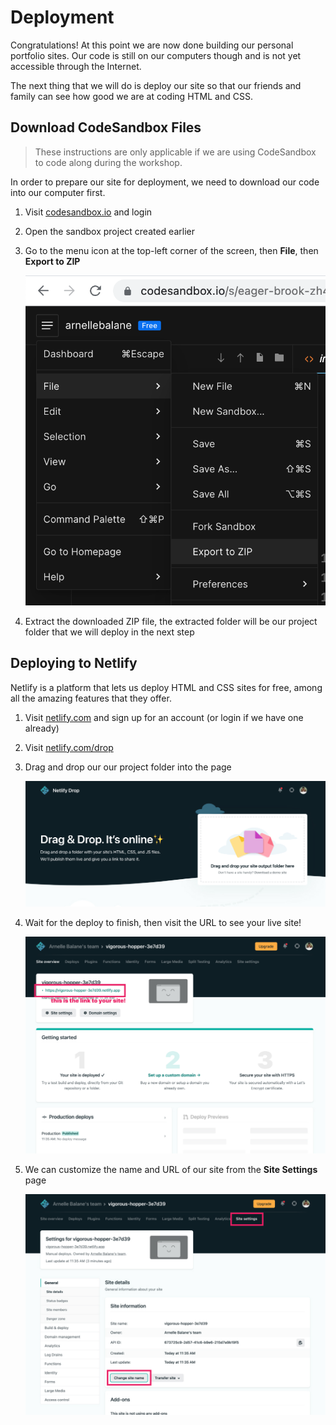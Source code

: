# Deployment

Congratulations! At this point we are now done building our personal portfolio sites. Our code is still on our computers though and is not yet accessible through the Internet.

The next thing that we will do is deploy our site so that our friends and family can see how good we are at coding HTML and CSS.

## Download CodeSandbox Files

> These instructions are only applicable if we are using CodeSandbox to code along during the workshop.

In order to prepare our site for deployment, we need to download our code into our computer first.

1. Visit [codesandbox.io](https://codesandbox.io/) and login
1. Open the sandbox project created earlier
1. Go to the menu icon at the top-left corner of the screen, then **File**, then **Export to ZIP**

   ![CodeSandbox export](./images/codesandbox-export.png)

1. Extract the downloaded ZIP file, the extracted folder will be our project folder that we will deploy in the next step

## Deploying to Netlify

Netlify is a platform that lets us deploy HTML and CSS sites for free, among all the amazing features that they offer.

1. Visit [netlify.com](https://app.netlify.com/signup) and sign up for an account (or login if we have one already)
1. Visit [netlify.com/drop](https://netlify.com/drop)
1. Drag and drop our our project folder into the page

   ![Netlify Drop](./images/netlify-drop.jpg)

1. Wait for the deploy to finish, then visit the URL to see your live site!

   ![Netlify dashboard](./images/netlify-app.jpg)

1. We can customize the name and URL of our site from the **Site Settings** page

   ![Netlify settings](./images/netlify-settings.jpg)
